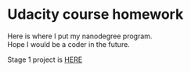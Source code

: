 <html>
<head>
<h1>Udacity course homework</h1>
</head>
<div>
Here is where I put my nanodegree program.<br>
Hope I would be a coder in the future.<br>
<p>Stage 1 project is <a href="http://htmlpreview.github.io/?https://github.com/vcve/Olivias-Intro-to-Programming-projects/blob/master/Stage-1-Make-a-Web-Page/project_index.html">HERE</a>


</p>
</div>
</html>
